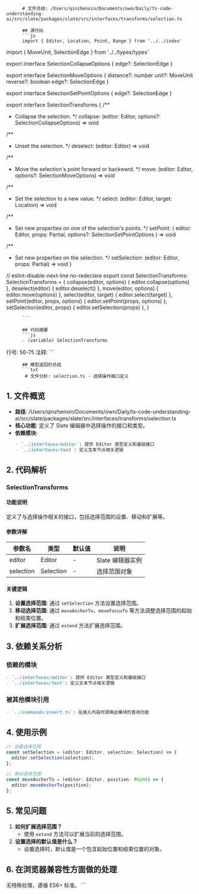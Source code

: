 
          # 文件总结: /Users/qinzhenxin/Documents/own/Daily/ts-code-understanding-ai/src/slate/packages/slate/src/interfaces/transforms/selection.ts

          ## 源代码
          ```js
          import { Editor, Location, Point, Range } from '../../index'
import { MoveUnit, SelectionEdge } from '../../types/types'

export interface SelectionCollapseOptions {
  edge?: SelectionEdge
}

export interface SelectionMoveOptions {
  distance?: number
  unit?: MoveUnit
  reverse?: boolean
  edge?: SelectionEdge
}

export interface SelectionSetPointOptions {
  edge?: SelectionEdge
}

export interface SelectionTransforms {
  /**
   * Collapse the selection.
   */
  collapse: (editor: Editor, options?: SelectionCollapseOptions) => void

  /**
   * Unset the selection.
   */
  deselect: (editor: Editor) => void

  /**
   * Move the selection's point forward or backward.
   */
  move: (editor: Editor, options?: SelectionMoveOptions) => void

  /**
   * Set the selection to a new value.
   */
  select: (editor: Editor, target: Location) => void

  /**
   * Set new properties on one of the selection's points.
   */
  setPoint: (
    editor: Editor,
    props: Partial<Point>,
    options?: SelectionSetPointOptions
  ) => void

  /**
   * Set new properties on the selection.
   */
  setSelection: (editor: Editor, props: Partial<Range>) => void
}

// eslint-disable-next-line no-redeclare
export const SelectionTransforms: SelectionTransforms = {
  collapse(editor, options) {
    editor.collapse(options)
  },
  deselect(editor) {
    editor.deselect()
  },
  move(editor, options) {
    editor.move(options)
  },
  select(editor, target) {
    editor.select(target)
  },
  setPoint(editor, props, options) {
    editor.setPoint(props, options)
  },
  setSelection(editor, props) {
    editor.setSelection(props)
  },
}

          ```

          ## 代码摘要
          ```js
          - (variable) SelectionTransforms
  行号: 56-75
  注释: 
          ```

          ## 模型返回的总结
          ```txt
           # 文件分析: selection.ts - 选择操作接口定义

## 1. 文件概览
- **路径**: /Users/qinzhenxin/Documents/own/Daily/ts-code-understanding-ai/src/slate/packages/slate/src/interfaces/transforms/selection.ts
- **核心功能**: 定义了 Slate 编辑器中选择操作的接口和类型。
- **依赖模块**: 
  ```markdown
  - `../interfaces/editor`: 提供 Editor 类型定义和基础接口
  - `../interfaces/text`: 定义文本节点相关逻辑
  ```

## 2. 代码解析
### SelectionTransforms
#### 功能说明
定义了与选择操作相关的接口，包括选择范围的设置、移动和扩展等。

#### 参数详解
| 参数名 | 类型 | 默认值 | 说明 |
|--------|------|--------|------|
| editor | Editor | - | Slate 编辑器实例 |
| selection | Selection | - | 选择范围对象 |

#### 关键逻辑
1. **设置选择范围**: 通过 `setSelection` 方法设置选择范围。
2. **移动选择范围**: 通过 `moveAnchorTo`、`moveFocusTo` 等方法调整选择范围的起始和结束位置。
3. **扩展选择范围**: 通过 `extend` 方法扩展选择范围。

## 3. 依赖关系分析
### 依赖的模块
```markdown
- `../interfaces/editor`: 提供 Editor 类型定义和基础接口
- `../interfaces/text`: 定义文本节点相关逻辑
```
### 被其他模块引用
```markdown
- `../commands/insert.ts`: 在插入内容时调用此模块的查询功能
```

## 4. 使用示例
```typescript
// 设置选择范围
const setSelection = (editor: Editor, selection: Selection) => {
  editor.setSelection(selection);
};

// 移动选择范围
const moveAnchorTo = (editor: Editor, position: Point) => {
  editor.moveAnchorTo(position);
};
```

## 5. 常见问题
1. **如何扩展选择范围？**
   - 使用 `extend` 方法可以扩展当前的选择范围。
2. **设置选择的默认值是什么？**
   - 设置选择时，默认值是一个包含起始位置和结束位置的对象。

## 6. 在浏览器兼容性方面做的处理
无特殊处理，遵循 ES6+ 标准。
          ```
        